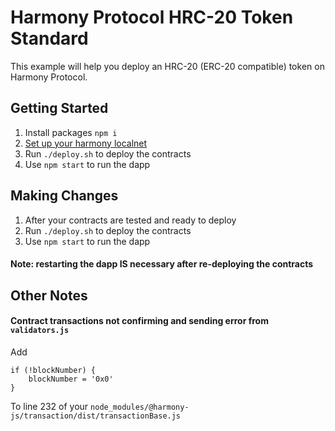 # Harmony Protocol HRC-20 Token Standard

This example will help you deploy an HRC-20 (ERC-20 compatible) token on Harmony Protocol.

## Getting Started

1. Install packages `npm i`
2. [Set up your harmony localnet](https://app.gitbook.com/@harmony-one/s/onboarding-wiki/interns-onboarding-guide/onboarding-overview/setting-up-the-go-environment)
3. Run `./deploy.sh` to deploy the contracts
4. Use `npm start` to run the dapp

## Making Changes

1. After your contracts are tested and ready to deploy
2. Run `./deploy.sh` to deploy the contracts
3. Use `npm start` to run the dapp

#### Note: restarting the dapp IS necessary after re-deploying the contracts

## Other Notes

#### Contract transactions not confirming and sending error from `validators.js`

Add
```
if (!blockNumber) {
    blockNumber = '0x0'
}
```
To line 232 of your `node_modules/@harmony-js/transaction/dist/transactionBase.js`

